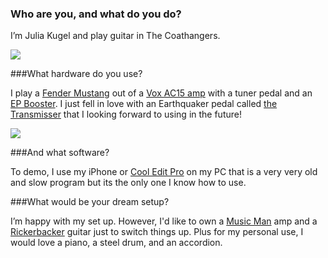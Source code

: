 ### Who are you, and what do you do?

I’m Julia Kugel and play guitar in The Coathangers.

<img src="https://static-cashmusic.netdna-ssl.com/www/img/article/jk2.jpg"/>

###What hardware do you use?

I play a [Fender Mustang](http://shop.fender.com/en-US/electric-guitars/mustang/) out of a [Vox AC15 amp](http://www.musiciansfriend.com/vox-ac15) with a tuner pedal and an [EP Booster](https://xotic.us/effects/ep-booster). I just fell in love with an Earthquaker pedal called [the Transmisser](https://www.earthquakerdevices.com/transmisser/) that I looking forward to using in the future!

<img src="https://static-cashmusic.netdna-ssl.com/www/img/article/jk3.jpg" />

###And what software?

To demo, I use my iPhone or [Cool Edit Pro](http://www.softpedia.com/get/Multimedia/Audio/Audio-Editors-Recorders/Cool-Edit-Pro.shtml) on my PC that is a very very old and slow program but its the only one I know how to use.


###What would be your dream setup?

I’m happy with my set up. However, I'd like to own a [Music Man](https://www.music-man.com/amps) amp and a [Rickerbacker](http://www.rickenbacker.com/) guitar just to switch things up. Plus for my personal use, I would love a piano, a steel drum, and an accordion.  